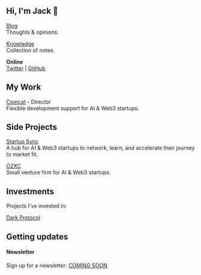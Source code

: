

## Hi, I'm Jack 👋

[Blog](/blog/) <br />Thoughts & opinions.

[Knowledge](/knowledge/) <br />Collection of notes.

**Online** <br />[Twitter](https://twitter.com/jackdolbs) | [GitHub](https://github.com/jackdolbs) 


## My Work

[Comcat](https://comcat.dev) - Director<br />
Flexible development support for AI & Web3 startups.

## Side Projects

[Startup Sync](https://www.skool.com/startup-sync)<br />
A hub for AI & Web3 startups to network, learn, and accelerate their journey to market fit.

[O2XC](https://o2xc.capital)<br />
Small venture firm for AI & Web3 startups. 

## Investments

Projects I've invested in:

[Dark Protocol](https://www.darkprotocol.org)

## Getting updates

#### Newsletter

Sign up for a newsletter: [COMING SOON](#)